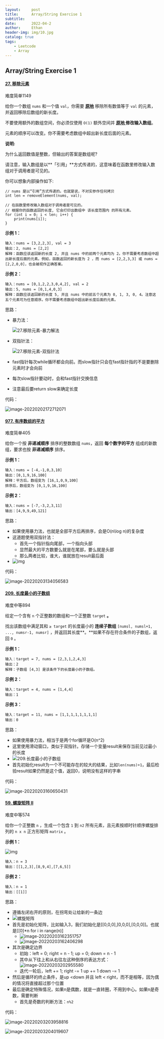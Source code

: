 ```yaml
---
layout:     post
title:      Array/String Exercise 1
subtitle:   
date:       2022-04-2
author:     Ethan
header-img: img/10.jpg
catalog: true
tags:
    - Leetcode
    - Array
---
```


## Array/String Exercise 1

#### [27. 移除元素](https://leetcode-cn.com/problems/remove-element/)

难度简单1149

给你一个数组 `nums` 和一个值 `val`，你需要 **[原地](https://baike.baidu.com/item/原地算法)** 移除所有数值等于 `val` 的元素，并返回移除后数组的新长度。

不要使用额外的数组空间，你必须仅使用 `O(1)` 额外空间并 **[原地 ](https://baike.baidu.com/item/原地算法)修改输入数组**。

元素的顺序可以改变。你不需要考虑数组中超出新长度后面的元素。

 

**说明:**

为什么返回数值是整数，但输出的答案是数组呢?

请注意，输入数组是以**「引用」**方式传递的，这意味着在函数里修改输入数组对于调用者是可见的。

你可以想象内部操作如下:

```
// nums 是以“引用”方式传递的。也就是说，不对实参作任何拷贝
int len = removeElement(nums, val);

// 在函数里修改输入数组对于调用者是可见的。
// 根据你的函数返回的长度, 它会打印出数组中 该长度范围内 的所有元素。
for (int i = 0; i < len; i++) {
    print(nums[i]);
}
```

 

**示例 1：**

```
输入：nums = [3,2,2,3], val = 3
输出：2, nums = [2,2]
解释：函数应该返回新的长度 2, 并且 nums 中的前两个元素均为 2。你不需要考虑数组中超出新长度后面的元素。例如，函数返回的新长度为 2 ，而 nums = [2,2,3,3] 或 nums = [2,2,0,0]，也会被视作正确答案。
```

**示例 2：**

```
输入：nums = [0,1,2,2,3,0,4,2], val = 2
输出：5, nums = [0,1,4,0,3]
解释：函数应该返回新的长度 5, 并且 nums 中的前五个元素为 0, 1, 3, 0, 4。注意这五个元素可为任意顺序。你不需要考虑数组中超出新长度后面的元素。
```

思路：

- 暴力法：

  ![27.移除元素-暴力解法](https://raw.githubusercontent.com/xiaominglalala/pic/main/img/008eGmZEly1gntrc7x9tjg30du09m1ky.gif)

- 双指针法：

  ![27.移除元素-双指针法](https://raw.githubusercontent.com/xiaominglalala/pic/main/img/008eGmZEly1gntrds6r59g30du09mnpd.gif)

- fast指针每次while循环都会向前。而slow指针只会在fast指针指的不是要删除元素时才会向前

- 每次slow指针要动时，会和fast指针交换信息

- 注意最后要return slow来确定长度

代码：

![image-20220202172712071](https://raw.githubusercontent.com/xiaominglalala/pic/main/img/image-20220202172712071.png)

#### [977. 有序数组的平方](https://leetcode-cn.com/problems/squares-of-a-sorted-array/)

难度简单405

给你一个按 **非递减顺序** 排序的整数数组 `nums`，返回 **每个数字的平方** 组成的新数组，要求也按 **非递减顺序** 排序。



 

**示例 1：**

```
输入：nums = [-4,-1,0,3,10]
输出：[0,1,9,16,100]
解释：平方后，数组变为 [16,1,0,9,100]
排序后，数组变为 [0,1,9,16,100]
```

**示例 2：**

```
输入：nums = [-7,-3,2,3,11]
输出：[4,9,9,49,121]
```

思路：

- 如果使用暴力法，也就是全部平方后再排序，会是O(n\log n)的复杂度
- 这道题使用双指针法：
  - 首先一个指针指向尾部，一个指向头部
  - 显然最大的平方数要么就是在尾部，要么就是头部
  - 那么两者比较，谁大，谁就放在result最后面
- ![img](https://raw.githubusercontent.com/xiaominglalala/pic/main/img/977.%25E6%259C%2589%25E5%25BA%258F%25E6%2595%25B0%25E7%25BB%2584%25E7%259A%2584%25E5%25B9%25B3%25E6%2596%25B9.gif)

代码：

![image-20220203134056583](https://raw.githubusercontent.com/xiaominglalala/pic/main/img/image-20220203134056583.png)

#### [209. 长度最小的子数组](https://leetcode-cn.com/problems/minimum-size-subarray-sum/)

难度中等894

给定一个含有 `n` 个正整数的数组和一个正整数 `target` **。**

找出该数组中满足其和 `≥ target` 的长度最小的 **连续子数组** `[numsl, numsl+1, ..., numsr-1, numsr]` ，并返回其长度**。**如果不存在符合条件的子数组，返回 `0` 。

 

**示例 1：**

```
输入：target = 7, nums = [2,3,1,2,4,3]
输出：2
解释：子数组 [4,3] 是该条件下的长度最小的子数组。
```

**示例 2：**

```
输入：target = 4, nums = [1,4,4]
输出：1
```

**示例 3：**

```
输入：target = 11, nums = [1,1,1,1,1,1,1,1]
输出：0
```

思路：

- 如果使用暴力法，相当于是两个for循环是O(n^2)
- 这里使用滑动窗口，类似于双指针。存储一个变量result来保存当前见过最小的长度
- ![209.长度最小的子数组](https://raw.githubusercontent.com/xiaominglalala/pic/main/img/209.%25E9%2595%25BF%25E5%25BA%25A6%25E6%259C%2580%25E5%25B0%258F%25E7%259A%2584%25E5%25AD%2590%25E6%2595%25B0%25E7%25BB%2584.gif)
- 首先初始化result为一个不可能存在的较大的结果，比如`len(nums)+1`，最后检验result如果仍然是这个值，返回0，说明没有这样的字串

代码：

![image-20220203160650431](C:\Users\Ethan\AppData\Roaming\Typora\typora-user-images\image-20220203160650431.png)



#### [59. 螺旋矩阵 II](https://leetcode-cn.com/problems/spiral-matrix-ii/)

难度中等574

给你一个正整数 `n` ，生成一个包含 `1` 到 `n2` 所有元素，且元素按顺时针顺序螺旋排列的 `n x n` 正方形矩阵 `matrix` 。

 

**示例 1：**

![img](https://raw.githubusercontent.com/xiaominglalala/pic/main/img/spiraln.jpg)

```
输入：n = 3
输出：[[1,2,3],[8,9,4],[7,6,5]]
```

**示例 2：**

```
输入：n = 1
输出：[[1]]
```

思路：

- 遵循左闭右开的原则，在拐弯处让给新的一条边
- ![螺旋矩阵](https://raw.githubusercontent.com/xiaominglalala/pic/main/img/2020121623550681.png)
- 首先是初始化矩阵，比如输入3，我们初始化是[[0,0,0],[0,0,0],[0,0,0]]。也就是[[0]*n for i in range(n)]
  - ![image-20220203162351757](https://raw.githubusercontent.com/xiaominglalala/pic/main/img/image-20220203162351757.png)
  - ![image-20220203162406298](https://raw.githubusercontent.com/xiaominglalala/pic/main/img/image-20220203162406298.png)
- 其次是确定边界
  - 初始：left = 0; right = n - 1; up = 0; down = n - 1
  - 其中从下往上和从右往左这种倒序的表达方式：![image-20220203202955580](https://raw.githubusercontent.com/xiaominglalala/pic/main/img/image-20220203202955580.png)
  - 迭代一轮后，left += 1; right -= 1 up += 1 down -= 1
- 然后是循环的终止条件，是up <down 并且 left < right，而不是相等，因为偶的情况将直接超过那个位置
- 最后是确定特殊情况，如果n是偶数，就是一直转圈，不用到中心。如果n是奇数，需要判断
  - 首先是奇数的判断方法：`n%2`

代码：

![image-20220203203958816](https://raw.githubusercontent.com/xiaominglalala/pic/main/img/image-20220203203958816.png)

![image-20220203204019607](https://raw.githubusercontent.com/xiaominglalala/pic/main/img/image-20220203204019607.png)





